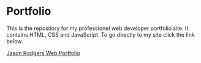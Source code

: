 # Portfolio
This is the repository for my professionel web developer portfolio site.
It contains HTML, CSS and JavaScript.
To go directly to my site click the link below.

[Jason Rodgers Web Portfolio](http://jasonrodgersportfolio.com/)
